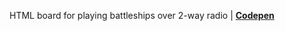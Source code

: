 HTML board for playing battleships over 2-way radio | [**Codepen**](https://codepen.io/jeremy-rifkin/pen/PoqZMEP)



